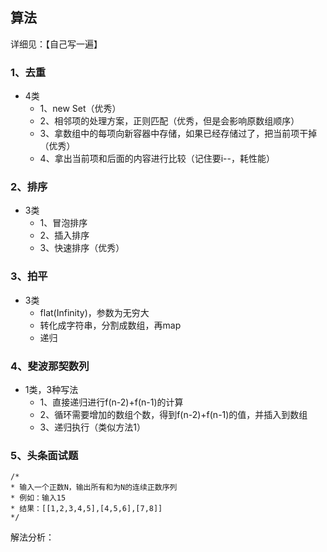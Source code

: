 
## 算法
详细见：【自己写一遍】

### 1、去重
- 4类
    - 1、new Set（优秀）
    - 2、相邻项的处理方案，正则匹配（优秀，但是会影响原数组顺序）
    - 3、拿数组中的每项向新容器中存储，如果已经存储过了，把当前项干掉（优秀）
    - 4、拿出当前项和后面的内容进行比较（记住要i--，耗性能）
### 2、排序
- 3类
    - 1、冒泡排序
    - 2、插入排序
    - 3、快速排序（优秀）
### 3、拍平
- 3类
    - flat(Infinity)，参数为无穷大
    - 转化成字符串，分割成数组，再map
    - 递归


### 4、斐波那契数列
- 1类，3种写法
    - 1、直接递归进行f(n-2)+f(n-1)的计算
    - 2、循环需要增加的数组个数，得到f(n-2)+f(n-1)的值，并插入到数组
    - 3、递归执行（类似方法1）



### 5、头条面试题
```
/*
* 输入一个正数N，输出所有和为N的连续正数序列
* 例如：输入15
* 结果：[[1,2,3,4,5],[4,5,6],[7,8]]
*/
```
解法分析：



